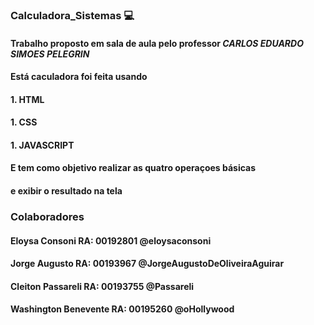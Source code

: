 ### Calculadora_Sistemas :computer: 

#### Trabalho proposto em sala de aula pelo professor *CARLOS EDUARDO SIMOES PELEGRIN*

#### Está caculadora foi feita usando 
#### 1. **HTML**
#### 1. **CSS**
#### 1. **JAVASCRIPT**
#### E tem como objetivo realizar as quatro operaçoes básicas
#### e exibir o resultado na tela

### Colaboradores

#### Eloysa Consoni RA: 00192801  @eloysaconsoni
#### Jorge Augusto  RA: 00193967	 @JorgeAugustoDeOliveiraAguirar
#### Cleiton Passareli RA: 00193755  @Passareli
#### Washington Benevente RA: 00195260  @oHollywood	

